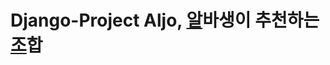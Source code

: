 Django-Project Aljo, <u>알</u>바생이 추천하는 <u>조</u>합
=======================================================

